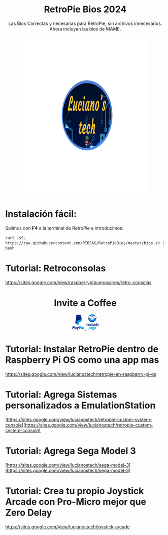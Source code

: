 #                                  <h1 align="center"> RetroPie Bios 2024</h1>
<p align="center">
Las Bios Correctas y necesarias para RetroPie, sin archivos innecesarios. Ahora incluyen las bios de MAME.
</p>

</p>
<p align="center">
<img src="https://raw.githubusercontent.com/PIBSAS/RetroPieBios/master/logov3.png" alt="lucianostech" width="400" height="500">
</p>

# Instalación fácil:

Salimos con **F4** a la terminal de RetroPie e introducimos:
```
curl -sSL https://raw.githubusercontent.com/PIBSAS/RetroPieBios/master/bios.sh | bash
```
# Tutorial: Retroconsolas
https://sites.google.com/view/raspberrypibuenosaires/retro-consolas

<h1 align="center"> Invite a Coffee</h1>
<p align="center">
<a href="https://www.paypal.com/paypalme/RaspberryPiBsAs">
<img src="https://raw.githubusercontent.com/PIBSAS/MiPiTV/master/Paypal_2014_logo.png" alt="Invite a Coffee" width="40" height="50">
</a>
<a href="https://link.mercadopago.com.ar/raspberrypibsas">
<img src="https://raw.githubusercontent.com/PIBSAS/MiPiTV/master/MercadoPago.png" alt="Invite a Coffee" width="40" height="50">
</a>
</p>

# Tutorial: Instalar RetroPie dentro de Raspberry Pi OS como una app mas
https://sites.google.com/view/lucianostech/retropie-en-raspberry-pi-os

# Tutorial: Agrega Sistemas personalizados a EmulationStation
[https://sites.google.com/view/lucianostech/retropie-custom-system-console](https://sites.google.com/view/lucianostech/retropie-custom-system-console)

# Tutorial: Agrega Sega Model 3
[https://sites.google.com/view/lucianostech/sega-model-3](https://sites.google.com/view/lucianostech/sega-model-3)

# Tutorial: Crea tu propio Joystick Arcade con Pro-Micro mejor que Zero Delay
https://sites.google.com/view/lucianostech/joystick-arcade
